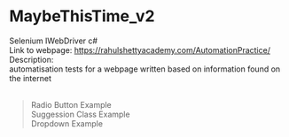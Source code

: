 # MaybeThisTime_v2  <br/>
Selenium IWebDriver c#  <br/>
Link to webpage: https://rahulshettyacademy.com/AutomationPractice/ <br/>
Description:  <br/>
automatisation tests for a webpage written based on information found on the internet  <br/>
<br/>
 > Radio Button Example <br/>
 > Suggession Class Example <br/>
 > Dropdown Example <br/>
